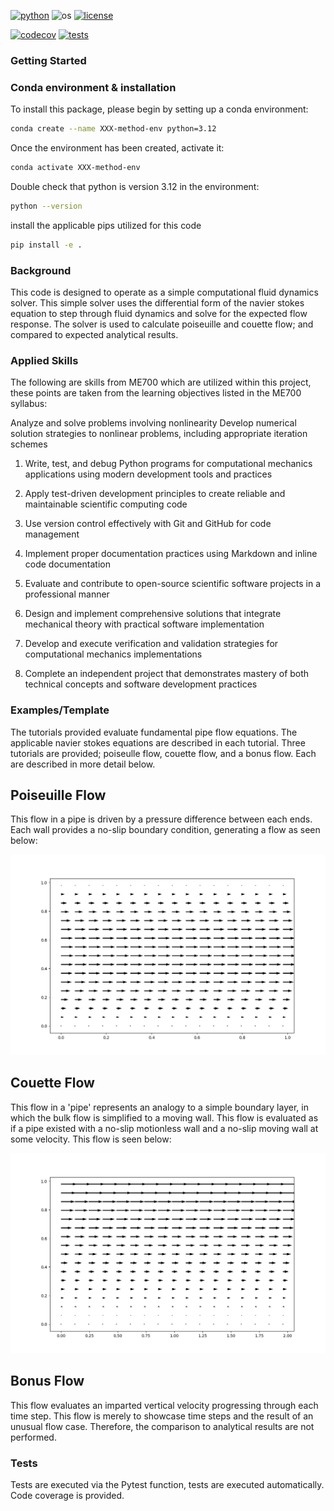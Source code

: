 
[![python](https://img.shields.io/badge/python-3.12-blue.svg)](https://www.python.org/)
![os](https://img.shields.io/badge/os-ubuntu%20|%20macos%20|%20windows-blue.svg)
[![license](https://img.shields.io/badge/license-MIT-green.svg)](https://github.com/sandialabs/sibl#license)

[![codecov](https://codecov.io/gh/mlanduyt/Final_Project/graph/badge.svg?token=V8BG4FHMD7)](https://codecov.io/gh/mlanduyt/Final_Project)
[![tests](https://github.com/mlanduyt/Final_Project/actions/workflows/tests.yml/badge.svg)](https://github.com/mlanduyt/Final_Project/actions)


### Getting Started

### Conda environment & installation <a name="install"></a>

To install this package, please begin by setting up a conda environment:
```bash
conda create --name XXX-method-env python=3.12
```
Once the environment has been created, activate it:

```bash
conda activate XXX-method-env
```
Double check that python is version 3.12 in the environment:
```bash
python --version
```
install the applicable pips utilized for this code
```bash
pip install -e .
```

### Background
This code is designed to operate as a simple computational fluid dynamics solver. This simple solver uses the differential form of the navier stokes equation to step through fluid dynamics and solve for the expected flow response. The solver is used to calculate poiseuille and couette flow; and compared to expected analytical results. 

### Applied Skills
The following are skills from ME700 which are utilized within this project, these points are taken from the learning objectives listed in the ME700 syllabus:

Analyze and solve problems involving nonlinearity
Develop numerical solution strategies to nonlinear problems, including appropriate iteration schemes

1) Write, test, and debug Python programs for computational mechanics applications using
modern development tools and practices

2) Apply test-driven development principles to create reliable and maintainable scientific computing code

3) Use version control effectively with Git and GitHub for code management

4) Implement proper documentation practices using Markdown and inline code documentation

5) Evaluate and contribute to open-source scientific software projects in a professional manner

6) Design and implement comprehensive solutions that integrate mechanical theory with practical software implementation

7) Develop and execute verification and validation strategies for computational mechanics implementations

8) Complete an independent project that demonstrates mastery of both technical concepts and
software development practices


### Examples/Template
The tutorials provided evaluate fundamental pipe flow equations. The applicable navier stokes equations are described in each tutorial. Three tutorials are provided; poiseulle flow, couette flow, and a bonus flow. Each are described in more detail below. 

## Poiseuille Flow
This flow in a pipe is driven by a pressure difference between each ends. Each wall provides a no-slip boundary condition, generating a flow as seen below: 

![alt text](poiseuille_flow.png)

## Couette Flow
This flow in a 'pipe' represents an analogy to a simple boundary layer, in which the bulk flow is simplified to a moving wall. This flow is evaluated as if a pipe existed with a no-slip motionless wall and a no-slip moving wall at some velocity. This flow is seen below:

![alt text](couette_flow.png)

## Bonus Flow
This flow evaluates an imparted vertical velocity progressing through each time step. This flow is merely to showcase time steps and the result of an unusual flow case. Therefore, the comparison to analytical results are not performed. 

### Tests
Tests are executed via the Pytest function, tests are executed automatically. Code coverage is provided. 

